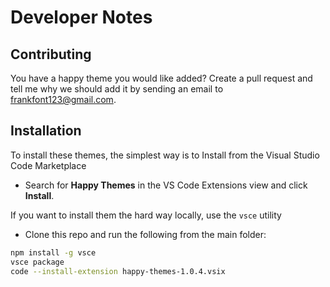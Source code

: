 # Developer Notes

## Contributing

You have a happy theme you would like added? Create a pull request and tell me why we should add it by sending an email to frankfont123@gmail.com.

## Installation 
To install these themes, the simplest way is to Install from the Visual Studio Code Marketplace

- Search for **Happy Themes** in the VS Code Extensions view and click **Install**.

If you want to install them the hard way locally, use the `vsce` utility 

- Clone this repo and run the following from the main folder:

```bash
npm install -g vsce
vsce package
code --install-extension happy-themes-1.0.4.vsix
```

